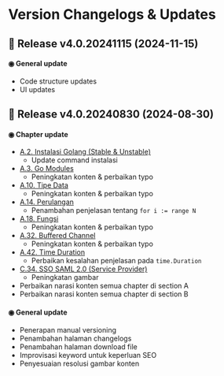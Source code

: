 # Version Changelogs & Updates

## 📝 Release v4.0.20241115 (2024-11-15)

#### ◉ General update

- Code structure updates
- UI updates

## 📝 Release v4.0.20240830 (2024-08-30)

#### ◉ Chapter update

- [A.2. Instalasi Golang (Stable & Unstable)](/2-instalasi-golang.html)
    - Update command instalasi
- [A.3. Go Modules](/A-setup-go-project-dengan-go-modules.html)
    - Peningkatan konten & perbaikan typo
- [A.10. Tipe Data](A-tipe-data.html)
    - Peningkatan konten & perbaikan typo
- [A.14. Perulangan](/A-perulangan.html)
    - Penambahan penjelasan tentang `for i := range N`
- [A.18. Fungsi](/A-fungsi.html)
    - Peningkatan konten & perbaikan typo
- [A.32. Buffered Channel](/A-buffered-channel.html)
    - Peningkatan konten & perbaikan typo
- [A.42. Time Duration](/A-time-duration.html)
    - Perbaikan kesalahan penjelasan pada `time.Duration`
- [C.34. SSO SAML 2.0 (Service Provider)](/C-golang-sso-saml-sp.html)
    - Peningkatan gambar
- Perbaikan narasi konten semua chapter di section A
- Perbaikan narasi konten semua chapter di section B

#### ◉ General update

- Penerapan manual versioning
- Penambahan halaman changelogs
- Penambahan halaman download file
- Improvisasi keyword untuk keperluan SEO
- Penyesuaian resolusi gambar konten
